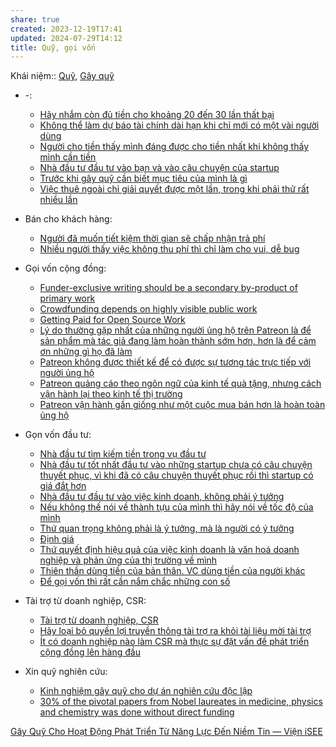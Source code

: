 ```yaml
---
share: true
created: 2023-12-19T17:41
updated: 2024-07-29T14:12
title: Quỹ, gọi vốn
---
```

Khái niệm:: [Quỹ](../../%CE%9E%20Kh%C3%A1i%20ni%E1%BB%87m/Ph%C3%A1t%20tri%E1%BB%83n%20s%E1%BA%A3n%20ph%E1%BA%A9m,%20l%C3%AAn%20k%E1%BA%BF%20ho%E1%BA%A1ch,%20c%C3%B4ng%20vi%E1%BB%87c/Qu%E1%BB%B9.md), [Gây quỹ](../../%CE%9E%20Kh%C3%A1i%20ni%E1%BB%87m/Ph%C3%A1t%20tri%E1%BB%83n%20c%E1%BB%99ng%20%C4%91%E1%BB%93ng/G%C3%A2y%20qu%E1%BB%B9.md)
- \-: 
    - [Hãy nhắm còn đủ tiền cho khoảng 20 đến 30 lần thất bại](./H%C3%A3y%20nh%E1%BA%AFm%20c%C3%B2n%20%C4%91%E1%BB%A7%20ti%E1%BB%81n%20cho%20kho%E1%BA%A3ng%2020%20%C4%91%E1%BA%BFn%2030%20l%E1%BA%A7n%20th%E1%BA%A5t%20b%E1%BA%A1i.md)
    - [Không thể làm dự báo tài chính dài hạn khi chỉ mới có một vài người dùng](./Kh%C3%B4ng%20th%E1%BB%83%20l%C3%A0m%20d%E1%BB%B1%20b%C3%A1o%20t%C3%A0i%20ch%C3%ADnh%20d%C3%A0i%20h%E1%BA%A1n%20khi%20ch%E1%BB%89%20m%E1%BB%9Bi%20c%C3%B3%20m%E1%BB%99t%20v%C3%A0i%20ng%C6%B0%E1%BB%9Di%20d%C3%B9ng.md)
    - [Người cho tiền thấy mình đáng được cho tiền nhất khi không thấy mình cần tiền](./Ng%C6%B0%E1%BB%9Di%20cho%20ti%E1%BB%81n%20th%E1%BA%A5y%20m%C3%ACnh%20%C4%91%C3%A1ng%20%C4%91%C6%B0%E1%BB%A3c%20cho%20ti%E1%BB%81n%20nh%E1%BA%A5t%20khi%20kh%C3%B4ng%20th%E1%BA%A5y%20m%C3%ACnh%20c%E1%BA%A7n%20ti%E1%BB%81n.md)
    - [Nhà đầu tư đầu tư vào bạn và vào câu chuyện của startup](./Nh%C3%A0%20%C4%91%E1%BA%A7u%20t%C6%B0%20%C4%91%E1%BA%A7u%20t%C6%B0%20v%C3%A0o%20b%E1%BA%A1n%20v%C3%A0%20v%C3%A0o%20c%C3%A2u%20chuy%E1%BB%87n%20c%E1%BB%A7a%20startup.md)
    - [Trước khi gây quỹ cần biết mục tiêu của mình là gì](./Tr%C6%B0%E1%BB%9Bc%20khi%20g%C3%A2y%20qu%E1%BB%B9%20c%E1%BA%A7n%20bi%E1%BA%BFt%20m%E1%BB%A5c%20ti%C3%AAu%20c%E1%BB%A7a%20m%C3%ACnh%20l%C3%A0%20g%C3%AC.md)
    - [Việc thuê ngoài chỉ giải quyết được một lần, trong khi phải thử rất nhiều lần](./Vi%E1%BB%87c%20thu%C3%AA%20ngo%C3%A0i%20ch%E1%BB%89%20gi%E1%BA%A3i%20quy%E1%BA%BFt%20%C4%91%C6%B0%E1%BB%A3c%20m%E1%BB%99t%20l%E1%BA%A7n,%20trong%20khi%20ph%E1%BA%A3i%20th%E1%BB%AD%20r%E1%BA%A5t%20nhi%E1%BB%81u%20l%E1%BA%A7n.md)

- Bán cho khách hàng: 
    - [Người đã muốn tiết kiệm thời gian sẽ chấp nhận trả phí](./B%C3%A1n%20cho%20kh%C3%A1ch%20h%C3%A0ng/Ng%C6%B0%E1%BB%9Di%20%C4%91%C3%A3%20mu%E1%BB%91n%20ti%E1%BA%BFt%20ki%E1%BB%87m%20th%E1%BB%9Di%20gian%20s%E1%BA%BD%20ch%E1%BA%A5p%20nh%E1%BA%ADn%20tr%E1%BA%A3%20ph%C3%AD.md)
    - [Nhiều người thấy việc không thu phí thì chỉ làm cho vui, dễ bug](./B%C3%A1n%20cho%20kh%C3%A1ch%20h%C3%A0ng/Nhi%E1%BB%81u%20ng%C6%B0%E1%BB%9Di%20th%E1%BA%A5y%20vi%E1%BB%87c%20kh%C3%B4ng%20thu%20ph%C3%AD%20th%C3%AC%20ch%E1%BB%89%20l%C3%A0m%20cho%20vui,%20d%E1%BB%85%20bug.md)

- Gọi vốn cộng đồng: 
    - [Funder-exclusive writing should be a secondary by-product of primary work](./G%E1%BB%8Di%20v%E1%BB%91n%20c%E1%BB%99ng%20%C4%91%E1%BB%93ng/Funder-exclusive%20writing%20should%20be%20a%20secondary%20by-product%20of%20primary%20work.md)
    - [Crowdfunding depends on highly visible public work](./G%E1%BB%8Di%20v%E1%BB%91n%20c%E1%BB%99ng%20%C4%91%E1%BB%93ng/Crowdfunding%20depends%20on%20highly%20visible%20public%20work.md)
    - [Getting Paid for Open Source Work](./G%E1%BB%8Di%20v%E1%BB%91n%20c%E1%BB%99ng%20%C4%91%E1%BB%93ng/Getting%20Paid%20for%20Open%20Source%20Work.md)
    - [Lý do thường gặp nhất của những người ủng hộ trên Patreon là để sản phẩm mà tác giả đang làm hoàn thành sớm hơn, hơn là để cảm ơn những gì họ đã làm](./G%E1%BB%8Di%20v%E1%BB%91n%20c%E1%BB%99ng%20%C4%91%E1%BB%93ng/L%C3%BD%20do%20th%C6%B0%E1%BB%9Dng%20g%E1%BA%B7p%20nh%E1%BA%A5t%20c%E1%BB%A7a%20nh%E1%BB%AFng%20ng%C6%B0%E1%BB%9Di%20%E1%BB%A7ng%20h%E1%BB%99%20tr%C3%AAn%20Patreon%20l%C3%A0%20%C4%91%E1%BB%83%20s%E1%BA%A3n%20ph%E1%BA%A9m%20m%C3%A0%20t%C3%A1c%20gi%E1%BA%A3%20%C4%91ang%20l%C3%A0m%20ho%C3%A0n%20th%C3%A0nh%20s%E1%BB%9Bm%20h%C6%A1n,%20h%C6%A1n%20l%C3%A0%20%C4%91%E1%BB%83%20c%E1%BA%A3m%20%C6%A1n%20nh%E1%BB%AFng%20g%C3%AC%20h%E1%BB%8D%20%C4%91%C3%A3%20l%C3%A0m.md)
    - [Patreon không được thiết kế để có được sự tương tác trực tiếp với người ủng hộ](./G%E1%BB%8Di%20v%E1%BB%91n%20c%E1%BB%99ng%20%C4%91%E1%BB%93ng/Patreon%20kh%C3%B4ng%20%C4%91%C6%B0%E1%BB%A3c%20thi%E1%BA%BFt%20k%E1%BA%BF%20%C4%91%E1%BB%83%20c%C3%B3%20%C4%91%C6%B0%E1%BB%A3c%20s%E1%BB%B1%20t%C6%B0%C6%A1ng%20t%C3%A1c%20tr%E1%BB%B1c%20ti%E1%BA%BFp%20v%E1%BB%9Bi%20ng%C6%B0%E1%BB%9Di%20%E1%BB%A7ng%20h%E1%BB%99.md)
    - [Patreon quảng cáo theo ngôn ngữ của kinh tế quà tặng, nhưng cách vận hành lại theo kinh tế thị trường](./G%E1%BB%8Di%20v%E1%BB%91n%20c%E1%BB%99ng%20%C4%91%E1%BB%93ng/Patreon%20qu%E1%BA%A3ng%20c%C3%A1o%20theo%20ng%C3%B4n%20ng%E1%BB%AF%20c%E1%BB%A7a%20kinh%20t%E1%BA%BF%20qu%C3%A0%20t%E1%BA%B7ng,%20nh%C6%B0ng%20c%C3%A1ch%20v%E1%BA%ADn%20h%C3%A0nh%20l%E1%BA%A1i%20theo%20kinh%20t%E1%BA%BF%20th%E1%BB%8B%20tr%C6%B0%E1%BB%9Dng.md)
    - [Patreon vận hành gần giống như một cuộc mua bán hơn là hoàn toàn ủng hộ](./G%E1%BB%8Di%20v%E1%BB%91n%20c%E1%BB%99ng%20%C4%91%E1%BB%93ng/Patreon%20v%E1%BA%ADn%20h%C3%A0nh%20g%E1%BA%A7n%20gi%E1%BB%91ng%20nh%C6%B0%20m%E1%BB%99t%20cu%E1%BB%99c%20mua%20b%C3%A1n%20h%C6%A1n%20l%C3%A0%20ho%C3%A0n%20to%C3%A0n%20%E1%BB%A7ng%20h%E1%BB%99.md)

- Gọn vốn đầu tư: 
    - [Nhà đầu tư tìm kiếm tiền trong vụ đầu tư](./G%E1%BB%8Dn%20v%E1%BB%91n%20%C4%91%E1%BA%A7u%20t%C6%B0/Nh%C3%A0%20%C4%91%E1%BA%A7u%20t%C6%B0%20t%C3%ACm%20ki%E1%BA%BFm%20ti%E1%BB%81n%20trong%20v%E1%BB%A5%20%C4%91%E1%BA%A7u%20t%C6%B0.md)
    - [Nhà đầu tư tốt nhất đầu tư vào những startup chưa có câu chuyện thuyết phục, vì khi đã có câu chuyện thuyết phục rồi thì startup có giá đắt hơn](./G%E1%BB%8Dn%20v%E1%BB%91n%20%C4%91%E1%BA%A7u%20t%C6%B0/Nh%C3%A0%20%C4%91%E1%BA%A7u%20t%C6%B0%20t%E1%BB%91t%20nh%E1%BA%A5t%20%C4%91%E1%BA%A7u%20t%C6%B0%20v%C3%A0o%20nh%E1%BB%AFng%20startup%20ch%C6%B0a%20c%C3%B3%20c%C3%A2u%20chuy%E1%BB%87n%20thuy%E1%BA%BFt%20ph%E1%BB%A5c,%20v%C3%AC%20khi%20%C4%91%C3%A3%20c%C3%B3%20c%C3%A2u%20chuy%E1%BB%87n%20thuy%E1%BA%BFt%20ph%E1%BB%A5c%20r%E1%BB%93i%20th%C3%AC%20startup%20c%C3%B3%20gi%C3%A1%20%C4%91%E1%BA%AFt%20h%C6%A1n.md)
    - [Nhà đầu tư đầu tư vào việc kinh doanh, không phải ý tưởng](./G%E1%BB%8Dn%20v%E1%BB%91n%20%C4%91%E1%BA%A7u%20t%C6%B0/Nh%C3%A0%20%C4%91%E1%BA%A7u%20t%C6%B0%20%C4%91%E1%BA%A7u%20t%C6%B0%20v%C3%A0o%20vi%E1%BB%87c%20kinh%20doanh,%20kh%C3%B4ng%20ph%E1%BA%A3i%20%C3%BD%20t%C6%B0%E1%BB%9Fng.md)
    - [Nếu không thế nói về thành tựu của mình thì hãy nói về tốc độ của mình](./G%E1%BB%8Dn%20v%E1%BB%91n%20%C4%91%E1%BA%A7u%20t%C6%B0/N%E1%BA%BFu%20kh%C3%B4ng%20th%E1%BA%BF%20n%C3%B3i%20v%E1%BB%81%20th%C3%A0nh%20t%E1%BB%B1u%20c%E1%BB%A7a%20m%C3%ACnh%20th%C3%AC%20h%C3%A3y%20n%C3%B3i%20v%E1%BB%81%20t%E1%BB%91c%20%C4%91%E1%BB%99%20c%E1%BB%A7a%20m%C3%ACnh.md)
    - [Thứ quan trọng không phải là ý tưởng, mà là người có ý tưởng](./G%E1%BB%8Dn%20v%E1%BB%91n%20%C4%91%E1%BA%A7u%20t%C6%B0/Th%E1%BB%A9%20quan%20tr%E1%BB%8Dng%20kh%C3%B4ng%20ph%E1%BA%A3i%20l%C3%A0%20%C3%BD%20t%C6%B0%E1%BB%9Fng,%20m%C3%A0%20l%C3%A0%20ng%C6%B0%E1%BB%9Di%20c%C3%B3%20%C3%BD%20t%C6%B0%E1%BB%9Fng.md)
    - [Định giá](./G%E1%BB%8Dn%20v%E1%BB%91n%20%C4%91%E1%BA%A7u%20t%C6%B0/%C4%90%E1%BB%8Bnh%20gi%C3%A1.md)
    - [Thứ quyết định hiệu quả của việc kinh doanh là văn hoá doanh nghiệp và phản ứng của thị trường về mình](./G%E1%BB%8Dn%20v%E1%BB%91n%20%C4%91%E1%BA%A7u%20t%C6%B0/Th%E1%BB%A9%20quy%E1%BA%BFt%20%C4%91%E1%BB%8Bnh%20hi%E1%BB%87u%20qu%E1%BA%A3%20c%E1%BB%A7a%20vi%E1%BB%87c%20kinh%20doanh%20l%C3%A0%20v%C4%83n%20ho%C3%A1%20doanh%20nghi%E1%BB%87p%20v%C3%A0%20ph%E1%BA%A3n%20%E1%BB%A9ng%20c%E1%BB%A7a%20th%E1%BB%8B%20tr%C6%B0%E1%BB%9Dng%20v%E1%BB%81%20m%C3%ACnh.md)
    - [Thiên thần dùng tiền của bản thân. VC dùng tiền của người khác](./G%E1%BB%8Dn%20v%E1%BB%91n%20%C4%91%E1%BA%A7u%20t%C6%B0/Thi%C3%AAn%20th%E1%BA%A7n%20d%C3%B9ng%20ti%E1%BB%81n%20c%E1%BB%A7a%20b%E1%BA%A3n%20th%C3%A2n.%20VC%20d%C3%B9ng%20ti%E1%BB%81n%20c%E1%BB%A7a%20ng%C6%B0%E1%BB%9Di%20kh%C3%A1c.md)
    - [Để gọi vốn thì rất cần nắm chắc những con số](./G%E1%BB%8Dn%20v%E1%BB%91n%20%C4%91%E1%BA%A7u%20t%C6%B0/%C4%90%E1%BB%83%20g%E1%BB%8Di%20v%E1%BB%91n%20th%C3%AC%20r%E1%BA%A5t%20c%E1%BA%A7n%20n%E1%BA%AFm%20ch%E1%BA%AFc%20nh%E1%BB%AFng%20con%20s%E1%BB%91.md)

- Tài trợ từ doanh nghiệp, CSR: 
    - [Tài trợ từ doanh nghiệp, CSR](./T%C3%A0i%20tr%E1%BB%A3%20t%E1%BB%AB%20doanh%20nghi%E1%BB%87p,%20CSR/index.md)
    - [Hãy loại bỏ quyền lợi truyền thông tài trợ ra khỏi tài liệu mời tài trợ](./T%C3%A0i%20tr%E1%BB%A3%20t%E1%BB%AB%20doanh%20nghi%E1%BB%87p,%20CSR/H%C3%A3y%20lo%E1%BA%A1i%20b%E1%BB%8F%20quy%E1%BB%81n%20l%E1%BB%A3i%20truy%E1%BB%81n%20th%C3%B4ng%20t%C3%A0i%20tr%E1%BB%A3%20ra%20kh%E1%BB%8Fi%20t%C3%A0i%20li%E1%BB%87u%20m%E1%BB%9Di%20t%C3%A0i%20tr%E1%BB%A3.md)
    - [Ít có doanh nghiệp nào làm CSR mà thực sự đặt vấn đề phát triển cộng đồng lên hàng đầu](./T%C3%A0i%20tr%E1%BB%A3%20t%E1%BB%AB%20doanh%20nghi%E1%BB%87p,%20CSR/%C3%8Dt%20c%C3%B3%20doanh%20nghi%E1%BB%87p%20n%C3%A0o%20l%C3%A0m%20CSR%20m%C3%A0%20th%E1%BB%B1c%20s%E1%BB%B1%20%C4%91%E1%BA%B7t%20v%E1%BA%A5n%20%C4%91%E1%BB%81%20ph%C3%A1t%20tri%E1%BB%83n%20c%E1%BB%99ng%20%C4%91%E1%BB%93ng%20l%C3%AAn%20h%C3%A0ng%20%C4%91%E1%BA%A7u.md)

- Xin quỹ nghiên cứu: 
    - [Kinh nghiệm gây quỹ cho dự án nghiên cứu độc lập](./Xin%20qu%E1%BB%B9%20nghi%C3%AAn%20c%E1%BB%A9u/Kinh%20nghi%E1%BB%87m%20g%C3%A2y%20qu%E1%BB%B9%20cho%20d%E1%BB%B1%20%C3%A1n%20nghi%C3%AAn%20c%E1%BB%A9u%20%C4%91%E1%BB%99c%20l%E1%BA%ADp.md)
    - [30% of the pivotal papers from Nobel laureates in medicine, physics and chemistry was done without direct funding](./Xin%20qu%E1%BB%B9%20nghi%C3%AAn%20c%E1%BB%A9u/30%EF%BC%85%20of%20the%20pivotal%20papers%20from%20Nobel%20laureates%20in%20medicine,%20physics%20and%20chemistry%20was%20done%20without%20direct%20funding.md)



[Gây Quỹ Cho Hoạt Động Phát Triển Từ Năng Lực Đến Niềm Tin — Viện iSEE](https://www.isee.org.vn/thu-vien/c8zk30ydi7y5ngxc99maqtpg3817r6-6d2cz)